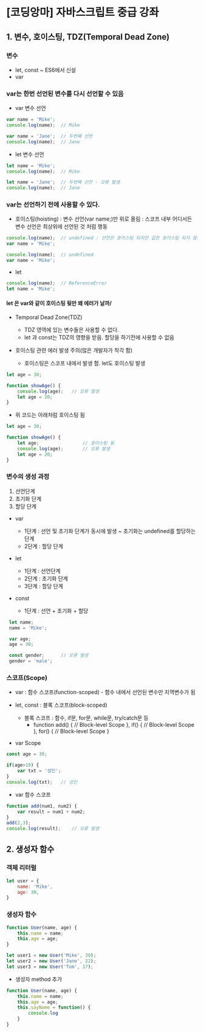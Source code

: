 # [코딩앙마] 자바스크립트 중급 강좌

## 1. 변수, 호이스팅, TDZ(Temporal Dead Zone)

### 변수
- let, const ~ ES6에서 신설
- var

### var는 한번 선언된 변수를 다시 선언할 수 있음

- var 변수 선언
```javascript
var name = 'Mike';
console.log(name);  // Mike

var name = 'Jane';  // 두번째 선언
console.log(name);  // Jane 
```

- let 변수 선언
```javascript
let name = 'Mike';
console.log(name);  // Mike

let name = 'Jane';  // 두번째 선언 - 오류 발생
console.log(name);  // Jane 
```

### var는 선언하기 전에 사용할 수 있다.

- 호이스팅(hoisting) : 변수 선언(var name;)만 위로 올림
                    : 스코프 내부 어디서든 변수 선언은 최상위에 선언된 것 처럼 행동
```javascript
console.log(name);  // undefined : 선언은 호이스팅 되지만 값은 호이스팅 되지 않음. 오류는 발생하지 않음
var name = 'Mike';
```

```javascript
console.log(name);  // undefined
var name = 'Mike';
```

- let 
```javascript
console.log(name);  // ReferenceError 
let name = 'Mike';
```

#### let 은 var와 같이 호이스팅 됮만 왜 에러가 날까/
- Temporal Dead Zone(TDZ)
    - TDZ 영역에 있는 변수들은 사용할 수 없다.
    - let 과 const는 TDZ의 영향을 받음. 할당을 하기전에 사용할 수 없음

- 호이스팅 관련 에러 발생 주의(많은 개발자가 착각 함)
    - 호이스팅은 스코프 내에서 발생 함. let도 호이스팅 발생

```javascript
let age = 30;

function showAge() {
    console.log(age);   // 오류 발생
    let age = 20;   
}
```

- 위 코드는 아래처럼 호이스팅 됨
```javascript
let age = 30;

function showAge() {
    let age;                // 호이스팅 됨
    console.log(age);       // 오류 발생
    let age = 20;   
}
```


### 변수의 생성 과정
1. 선언단계
2. 초기화 단계
3. 할당 단계

- var
    - 1단계 : 선언 및 초기화 단계가 동시에 발생 ~ 초기화는 undefined를 할당하는 단계
    - 2단계 : 할당 단계

- let
    - 1단계 : 선언단계
    - 2단계 : 초기화 단계
    - 3단계 : 할당 단계

- const
    - 1단계 : 선언 + 초기화 + 할당

```javascript
 let name;
 name = 'Mike';

 var age;
 age = 30;

 const gender;      // 오류 발생
 gender = 'male';
```

### 스코프(Scope)
- var : 함수 스코프(function-scoped) - 함수 내에서 선언된 변수만 지역변수가 됨
- let, const : 블록 스코프(block-scoped)
    - 블록 스코프 : 함수, if문, for문, while문, try/catch문 등
        - function add() { // Block-level Scope }, if() { // Block-level Scope }, for() { // Block-level Scope }

- var Scope
```javascript
const age = 30;

if(age>19) {
    var txt = '성인';
}
console.log(txt);   // 성인
```

- var 함수 스코프
```javascript
function add(num1, num2) {
    var result = num1 + num2;
}
add(2,3);
console.log(result);    // 오류 발생
```


## 2. 생성자 함수

### 객체 리터럴
```javascript
let user = {
    name: 'Mike',
    age: 30,
}
```

### 생성자 함수

```javascript
function User(name, age) {
    this.name = name;
    this.age = age;
}

let user1 = new User('Mike', 30);
let user2 = new User('Jane', 22);
let user3 = new User('Tom', 17);
```

- 생성자 method 추가
```javascript
function User(name, age) {
    this.name = name;
    this.age = age;
    this.sayName = function() {
        console.log
    }
}
```
